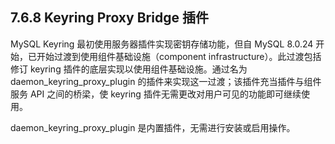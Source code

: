 

## **7.6.8 Keyring Proxy Bridge 插件**





MySQL Keyring 最初使用服务器插件实现密钥存储功能，但自 MySQL 8.0.24 开始，已开始过渡到使用组件基础设施（component infrastructure）。此过渡包括修订 keyring 插件的底层实现以使用组件基础设施。通过名为 daemon_keyring_proxy_plugin 的插件来实现这一过渡；该插件充当插件与组件服务 API 之间的桥梁，使 keyring 插件无需更改对用户可见的功能即可继续使用。



daemon_keyring_proxy_plugin 是内置插件，无需进行安装或启用操作。